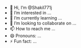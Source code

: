 - 👋 Hi, I’m @Shakil771j
- 👀 I’m interested in ...
- 🌱 I’m currently learning ...
- 💞️ I’m looking to collaborate on ...
- 📫 How to reach me ...
- 😄 Pronouns: ...
- ⚡ Fun fact: ...

<!---
Shakil771j/Shakil771j is a ✨ special ✨ repository because its `README.md` (this file) appears on your GitHub profile.
You can click the Preview link to take a look at your changes.
--->

